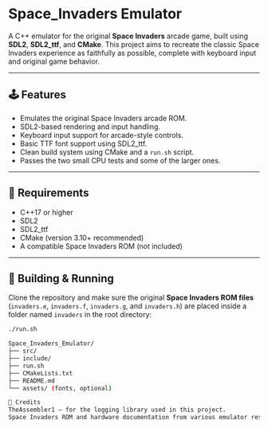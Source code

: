 # Space_Invaders Emulator

A C++ emulator for the original **Space Invaders** arcade game, built using **SDL2**, **SDL2_ttf**, and **CMake**. This project aims to recreate the classic Space Invaders experience as faithfully as possible, complete with keyboard input and original game behavior.

---

## 🕹️ Features

- Emulates the original Space Invaders arcade ROM.
- SDL2-based rendering and input handling.
- Keyboard input support for arcade-style controls.
- Basic TTF font support using SDL2_ttf.
- Clean build system using CMake and a `run.sh` script.
- Passes the two small CPU tests and some of the larger ones.

---

## 🔧 Requirements

- C++17 or higher
- SDL2
- SDL2_ttf
- CMake (version 3.10+ recommended)
- A compatible Space Invaders ROM (not included)

---

## 🚀 Building & Running

Clone the repository and make sure the original **Space Invaders ROM files** (`invaders.e`, `invaders.f`, `invaders.g`, and `invaders.h`) are placed inside a folder named `invaders` in the root directory:

```bash
./run.sh

Space_Invaders_Emulator/
├── src/
├── include/
├── run.sh
├── CMakeLists.txt
├── README.md
└── assets/ (fonts, optional)

🙏 Credits
TheAssembler1 – for the logging library used in this project.
Space Invaders ROM and hardware documentation from various emulator resources.

